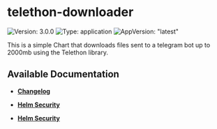 # telethon-downloader

![Version: 3.0.0](https://img.shields.io/badge/Version-3.0.0-informational?style=flat-square) ![Type: application](https://img.shields.io/badge/Type-application-informational?style=flat-square) ![AppVersion: "latest"](https://img.shields.io/badge/AppVersion-"latest"-informational?style=flat-square)

This is a simple Chart that downloads files sent to a telegram bot up to 2000mb using the Telethon library.

## Available Documentation

- [**Changelog**](CHANGELOG)

- [**Helm Security**](container-security)

- [**Helm Security**](helm-security)

